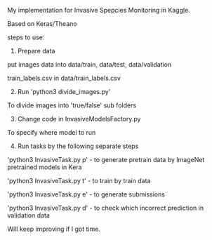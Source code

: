 My implementation for Invasive Spepcies Monitoring in Kaggle.

Based on Keras/Theano

steps to use:

1. Prepare data

put images data into data/train, data/test, data/validation

train_labels.csv in data/train_labels.csv

2. Run 'python3 divide_images.py'

To divide images into 'true/false' sub folders

3. Change code in InvasiveModelsFactory.py

To specify where model to run

4. Run tasks by the following separate steps

'python3 InvasiveTask.py p' - to generate pretrain data by ImageNet pretrained models in Kera

'python3 InvasiveTask.py t' - to train by train data

'python3 InvasiveTask.py e' - to generate submissions

'python3 InvasiveTask.py d' - to check which incorrect prediction in validation data

Will keep improving if I got time.
